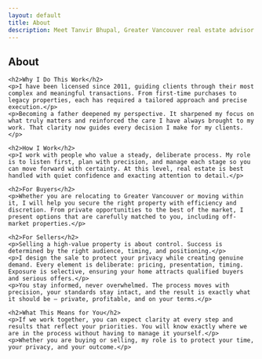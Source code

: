 ```yaml
---
layout: default
title: About
description: Meet Tanvir Bhupal, Greater Vancouver real estate advisor for discerning buyers and high-value sellers. Trusted for discretion, strategy, and a steady hand in complex moves.
---
```


<section class="about">
  <div class="container">
    <h1>About</h1>

    <h2>Why I Do This Work</h2>
    <p>I have been licensed since 2011, guiding clients through their most complex and meaningful transactions. From first-time purchases to legacy properties, each has required a tailored approach and precise execution.</p>
    <p>Becoming a father deepened my perspective. It sharpened my focus on what truly matters and reinforced the care I have always brought to my work. That clarity now guides every decision I make for my clients.</p>

    <h2>How I Work</h2>
    <p>I work with people who value a steady, deliberate process. My role is to listen first, plan with precision, and manage each stage so you can move forward with certainty. At this level, real estate is best handled with quiet confidence and exacting attention to detail.</p>

    <h2>For Buyers</h2>
    <p>Whether you are relocating to Greater Vancouver or moving within it, I will help you secure the right property with efficiency and discretion. From private opportunities to the best of the market, I present options that are carefully matched to you, including off-market properties.</p>

    <h2>For Sellers</h2>
    <p>Selling a high-value property is about control. Success is determined by the right audience, timing, and positioning.</p>
    <p>I design the sale to protect your privacy while creating genuine demand. Every element is deliberate: pricing, presentation, timing. Exposure is selective, ensuring your home attracts qualified buyers and serious offers.</p>
    <p>You stay informed, never overwhelmed. The process moves with precision, your standards stay intact, and the result is exactly what it should be — private, profitable, and on your terms.</p>

    <h2>What This Means for You</h2>
    <p>If we work together, you can expect clarity at every step and results that reflect your priorities. You will know exactly where we are in the process without having to manage it yourself.</p>
    <p>Whether you are buying or selling, my role is to protect your time, your privacy, and your outcome.</p>
  </div>
</section>
